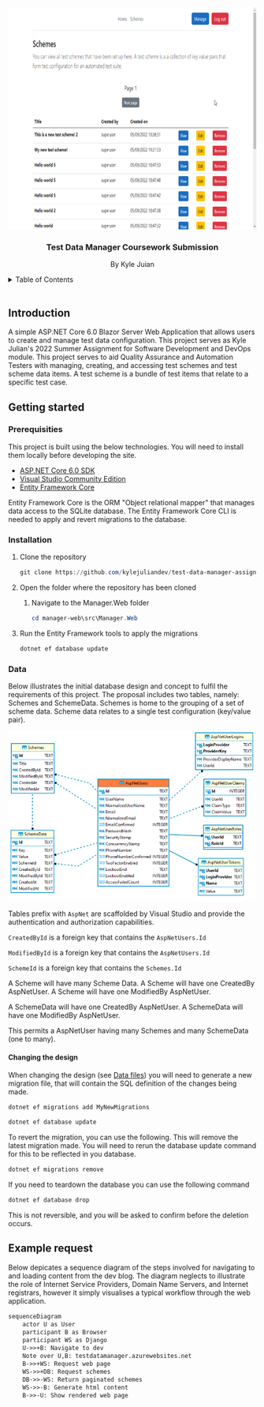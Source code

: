 <div id="top"></div>

<div align="center">
 <a href="https://github.com/kylejuliandev/dev_blog_assignment">
    <img src="manager-web/src/Manager.Web/wwwroot/images/index-introduction.gif" alt="Logo" height="450">
  </a>
  <h3 align="center">Test Data Manager Coursework Submission</h3>
  <p align="center">
    By Kyle Juian
  </p>
</div>

<details>
  <summary>Table of Contents</summary>
  <ol>
    <li><a href="#introduction">About The Project</a></li>
    <li>
      <a href="#getting-started">Getting Started</a>
      <ul>
        <li><a href="#prerequisites">Prerequisites</a></li>
        <li><a href="#installation">Installation</a></li>
        <li><a href="#data">Data</a></li>
      </ul>
    </li>
    <li><a href="#example-request">Example request</a></li>
  </ol>
</details>

<br />

## Introduction

A simple ASP.NET Core 6.0 Blazor Server Web Application that allows users to create and manage test data configuration. This project serves as Kyle Julian's 2022 Summer Assignment for Software Development and DevOps module. This project serves to aid Quality Assurance and Automation Testers with managing, creating, and accessing test schemes and test scheme data items. A test scheme is a bundle of test items that relate to a specific test case.

## Getting started

### Prerequisities

This project is built using the below technologies. You will need to install them locally before developing the site.

* [ASP.NET Core 6.0 SDK](https://dotnet.microsoft.com/en-us/download/dotnet/6.0)
* [Visual Studio Community Edition](https://visualstudio.microsoft.com/downloads/)
* [Entity Framework Core](https://docs.microsoft.com/en-us/ef/core/cli/dotnet#installing-the-tools)

Entity Framework Core is the ORM "Object relational mapper" that manages data access to the SQLite database. The Entity Framework Core CLI is needed to apply and revert migrations to the database.

### Installation

1. Clone the repository

    ```ps1
    git clone https://github.com/kylejuliandev/test-data-manager-assignment.git
    ```

1. Open the folder where the repository has been cloned

    1. Navigate to the Manager.Web folder

        ```ps1
        cd manager-web\src\Manager.Web
        ```

1. Run the Entity Framework tools to apply the migrations

    ```ps1
    dotnet ef database update
    ```

### Data

Below illustrates the initial database design and concept to fulfil the requirements of this project. The proposal includes two tables, namely: Schemes and SchemeData. Schemes is home to the grouping of a set of scheme data. Scheme data relates to a single test configuration (key/value pair).

![Database design](images/database-design.png)

Tables prefix with `AspNet` are scaffolded by Visual Studio and provide the authentication and authorization capabilities.

`CreatedById` is a foreign key that contains the `AspNetUsers.Id`

`ModifiedById` is a foreign key that contains the `AspNetUsers.Id`

`SchemeId` is a foreign key that contains the `Schemes.Id`

A Scheme will have many Scheme Data. A Scheme will have one CreatedBy AspNetUser. A Scheme will have one ModifiedBy AspNetUser.

A SchemeData will have one CreatedBy AspNetUser. A SchemeData will have one ModifiedBy AspNetUser.

This permits a AspNetUser having many Schemes and many SchemeData (one to many).

#### Changing the design

When changing the design (see [Data files](manager-web/src//Manager.Web/Data/)) you will need to generate a new migration file, that will contain the SQL definition of the changes being made.

```ps1
dotnet ef migrations add MyNewMigrations
```

```ps1
dotnet ef database update
```

To revert the migration, you can use the following. This will remove the latest migration made. You will need to rerun the database update command for this to be reflected in you database.

```ps1
dotnet ef migrations remove
```

If you need to teardown the database you can use the following command

```ps1
dotnet ef database drop
```

This is not reversible, and you will be asked to confirm before the deletion occurs.

## Example request

Below depicates a sequence diagram of the steps involved for navigating to and loading content from the dev blog. The diagram neglects to illustrate the role of Internet Service Providers, Domain Name Servers, and Internet registrars, however it simply visualises a typical workflow through the web application.

```mermaid
sequenceDiagram
    actor U as User
    participant B as Browser
    participant WS as Django
    U->>+B: Navigate to dev
    Note over U,B: testdatamanager.azurewebsites.net
    B->>+WS: Request web page
    WS->>+DB: Request schemes
    DB->>-WS: Return paginated schemes
    WS->>-B: Generate html content
    B->>-U: Show rendered web page
```

